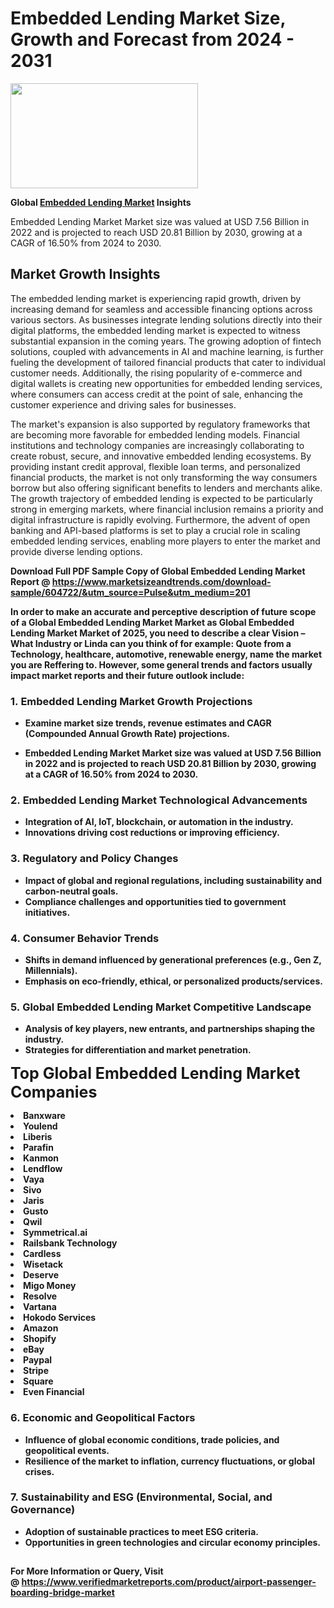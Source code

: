 <H1>Embedded Lending Market Size, Growth and Forecast from 2024 - 2031</H1><img class="aligncenter size-medium wp-image-584254" src="https://thirdeyenews.in/wp-content/uploads/2024/09/Global-Market-Research-300x168.jpeg" alt="" width="300" height="168" /><p><strong>Global&nbsp;<a href="https://www.marketsizeandtrends.com/download-sample/604722/&amp;utm_source=Pulse&amp;utm_medium=201">Embedded Lending Market</a> Insights</strong></p><p>Embedded Lending Market Market size was valued at USD 7.56 Billion in 2022 and is projected to reach USD 20.81 Billion by 2030, growing at a CAGR of 16.50% from 2024 to 2030.</p><p><h2>Market Growth Insights</h2> <p>The embedded lending market is experiencing rapid growth, driven by increasing demand for seamless and accessible financing options across various sectors. As businesses integrate lending solutions directly into their digital platforms, the embedded lending market is expected to witness substantial expansion in the coming years. The growing adoption of fintech solutions, coupled with advancements in AI and machine learning, is further fueling the development of tailored financial products that cater to individual customer needs. Additionally, the rising popularity of e-commerce and digital wallets is creating new opportunities for embedded lending services, where consumers can access credit at the point of sale, enhancing the customer experience and driving sales for businesses.</p> <p><strong></strong></p> <p>The market's expansion is also supported by regulatory frameworks that are becoming more favorable for embedded lending models. Financial institutions and technology companies are increasingly collaborating to create robust, secure, and innovative embedded lending ecosystems. By providing instant credit approval, flexible loan terms, and personalized financial products, the market is not only transforming the way consumers borrow but also offering significant benefits to lenders and merchants alike. The growth trajectory of embedded lending is expected to be particularly strong in emerging markets, where financial inclusion remains a priority and digital infrastructure is rapidly evolving. Furthermore, the advent of open banking and API-based platforms is set to play a crucial role in scaling embedded lending services, enabling more players to enter the market and provide diverse lending options. <p><strong></p><p><span class=""><strong>Download Full PDF Sample Copy of Global Embedded Lending Market Report</strong> @ <a href="https://www.marketsizeandtrends.com/download-sample/604722/&amp;utm_source=Pulse&amp;utm_medium=201" target="_blank">https://www.marketsizeandtrends.com/download-sample/604722/&amp;utm_source=Pulse&amp;utm_medium=201</a></span></p><p>In order to make an accurate and perceptive description of future scope of a Global&nbsp;Embedded Lending Market Market as Global&nbsp;Embedded Lending Market Market of 2025, you need to describe a clear Vision &ndash; What Industry or Linda can you think of for example: Quote from a Technology, healthcare, automotive, renewable energy, name the market you are Reffering to. However, some general trends and factors usually impact market reports and their future outlook include:</p><h3>1.&nbsp;<strong>Embedded Lending Market Growth Projections</strong></h3><ul><li>Examine market size trends, revenue estimates and CAGR (Compounded Annual Growth Rate) projections.</li><li><p>Embedded Lending Market Market size was valued at USD 7.56 Billion in 2022 and is projected to reach USD 20.81 Billion by 2030, growing at a CAGR of 16.50% from 2024 to 2030.</p></li></ul><h3>2.&nbsp;<strong>Embedded Lending Market Technological Advancements</strong></h3><ul><li>Integration of AI, IoT, blockchain, or automation in the industry.</li><li>Innovations driving cost reductions or improving efficiency.</li></ul><h3>3.&nbsp;<strong>Regulatory and Policy Changes</strong></h3><ul><li>Impact of global and regional regulations, including sustainability and carbon-neutral goals.</li><li>Compliance challenges and opportunities tied to government initiatives.</li></ul><h3>4.&nbsp;<strong>Consumer Behavior Trends</strong></h3><ul><li>Shifts in demand influenced by generational preferences (e.g., Gen Z, Millennials).</li><li>Emphasis on eco-friendly, ethical, or personalized products/services.</li></ul><h3>5.&nbsp;<strong>Global Embedded Lending Market Competitive Landscape</strong></h3><ul><li>Analysis of key players, new entrants, and partnerships shaping the industry.</li><li>Strategies for differentiation and market penetration.</li></ul><p data-pm-slice="1 1 []"><span style="color: inherit; font-family: inherit; font-size: 25px;">Top Global Embedded Lending Market Companies</span></p><div class="" data-test-id=""><p><li>Banxware</li><li> Youlend</li><li> Liberis</li><li> Parafin</li><li> Kanmon</li><li> Lendflow</li><li> Vaya</li><li> Sivo</li><li> Jaris</li><li> Gusto</li><li> Qwil</li><li> Symmetrical.ai</li><li> Railsbank Technology</li><li> Cardless</li><li> Wisetack</li><li> Deserve</li><li> Migo Money</li><li> Resolve</li><li> Vartana</li><li> Hokodo Services</li><li> Amazon</li><li> Shopify</li><li> eBay</li><li> Paypal</li><li> Stripe</li><li> Square</li><li> Even Financial</li></p></div><h3>6.&nbsp;<strong>Economic and Geopolitical Factors</strong></h3><ul><li>Influence of global economic conditions, trade policies, and geopolitical events.</li><li>Resilience of the market to inflation, currency fluctuations, or global crises.</li></ul><h3>7.&nbsp;<strong>Sustainability and ESG (Environmental, Social, and Governance)</strong></h3><ul><li>Adoption of sustainable practices to meet ESG criteria.</li><li>Opportunities in green technologies and circular economy principles.</li></ul><h2><strong style="font-size: 14px;">For More Information or Query, Visit @&nbsp;</strong><a style="background-color: #ffffff; font-size: 14px;" href="https://www.marketsizeandtrends.com/report/embedded-lending-market/" target="_blank">https://www.verifiedmarketreports.com/product/airport-passenger-boarding-bridge-market</a></h2>
